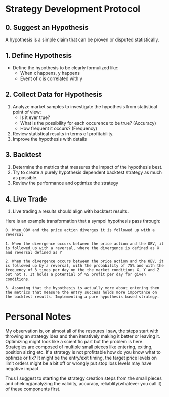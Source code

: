 # Strategy Development Protocol

## 0. Suggest an Hypothesis
A hypothesis is a simple claim that can be proven or disputed statistically.

## 1. Define Hypothesis
* Define the hypothesis to be clearly formulized like:
    * When x happens, y happens
    * Event of x is correlated with y

## 2. Collect Data for Hypothesis
1. Analyze market samples to investigate the hypothesis from statistical point of view:
    * Is it ever true?
    * What is the possibility for each occurence to be true? (Accuracy)
    * How frequent it occurs? (Frequency)
2. Review statistical results in terms of profitability.
3. Improve the hypothesis with details

## 3. Backtest
1. Determine the metrics that measures the impact of the hypothesis best.
2. Try to create a purely hypothesis dependent backtest strategy as much as possible.
3. Review the performance and optimize the strategy

## 4. Live Trade
1. Live trading a results should align with backtest results.

Here is an example transformation that a sympol hypothesis pass through:

    0. When OBV and the price action diverges it is followed up with a reversal

    1. When the divergence occurs between the price action and the OBV, it is followed up with a reversal, where the divergence is defined as X and reversal defined as Y

    2. When the divergence occurs between the price action and the OBV, it is followed up by a reversal, with the probability of 75% and with the frequency of 3 times per day on the the market conditions X, Y and Z but not T. It holds a potential of %5 profit per day for given conditions.

    3. Assuming that the hypothesis is actually more about entering then the metrics that measure the entry success holds more importance on the backtest results. Implementing a pure hypothesis based strategy.

# Personal Notes
My observation is, on almost all of the resoures I saw, the steps start with throwing an strategy idea and then iteratively making it better or leaving it. Optimizing might look like a scientific part but the problem is here. Strategies are composed of multiple small pieces like entering, exiting, position sizing etc. If a strategy is not profittable how do you know what to optimze or fix? It might be the entry/exit timing, the target price levels on limit orders might be a bit off or wrongly put stop loss levels may have negative impact. 

Thus I suggest to starting the strategy creation steps from the small pieces and cheking/analyzing the validity, accuracy, reliablity(whatever you call it) of these components first.